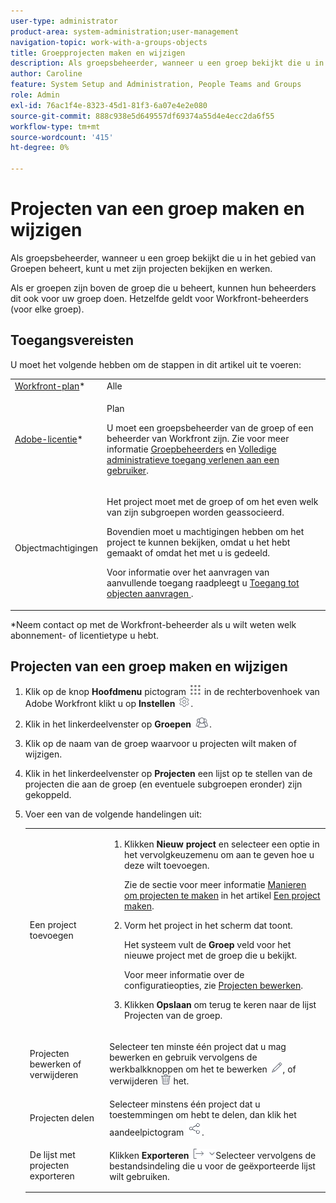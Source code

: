 ```yaml
---
user-type: administrator
product-area: system-administration;user-management
navigation-topic: work-with-a-groups-objects
title: Groepprojecten maken en wijzigen
description: Als groepsbeheerder, wanneer u een groep bekijkt die u in het gebied van Groepen beheert, kunt u met zijn projecten bekijken en werken.
author: Caroline
feature: System Setup and Administration, People Teams and Groups
role: Admin
exl-id: 76ac1f4e-8323-45d1-81f3-6a07e4e2e080
source-git-commit: 888c938e5d649557df69374a55d4e4ecc2da6f55
workflow-type: tm+mt
source-wordcount: '415'
ht-degree: 0%

---
```


# Projecten van een groep maken en wijzigen

Als groepsbeheerder, wanneer u een groep bekijkt die u in het gebied van Groepen beheert, kunt u met zijn projecten bekijken en werken.

Als er groepen zijn boven de groep die u beheert, kunnen hun beheerders dit ook voor uw groep doen. Hetzelfde geldt voor Workfront-beheerders (voor elke groep).

## Toegangsvereisten

U moet het volgende hebben om de stappen in dit artikel uit te voeren:

<table style="table-layout:auto"> 
 <col> 
 <col> 
 <tbody> 
  <tr> 
   <td role="rowheader"><a href="https://www.workfront.com/plans" target="_blank">Workfront-plan</a>*</td> 
   <td>Alle</td> 
  </tr> 
  <tr> 
   <td role="rowheader"><a href="../../add-users/access-levels-and-object-permissions/wf-licenses.md">Adobe-licentie</a>*</td> 
   <td> <p>Plan </p> <p>U moet een groepsbeheerder van de groep of een beheerder van Workfront zijn. Zie voor meer informatie <a href="../../../administration-and-setup/manage-groups/group-roles/group-administrators.md" class="MCXref xref">Groepbeheerders</a> en <a href="../../../administration-and-setup/add-users/configure-and-grant-access/grant-a-user-full-administrative-access.md" class="MCXref xref">Volledige administratieve toegang verlenen aan een gebruiker</a>.</p> </td> 
  </tr> 
  <tr> 
   <td role="rowheader">Objectmachtigingen</td> 
   <td> <p>Het project moet met de groep of om het even welk van zijn subgroepen worden geassocieerd.</p> <p>Bovendien moet u machtigingen hebben om het project te kunnen bekijken, omdat u het hebt gemaakt of omdat het met u is gedeeld.</p> <p>Voor informatie over het aanvragen van aanvullende toegang raadpleegt u <a href="../../../workfront-basics/grant-and-request-access-to-objects/request-access.md" class="MCXref xref">Toegang tot objecten aanvragen </a>.</p> </td> 
  </tr> 
 </tbody> 
</table>

&#42;Neem contact op met de Workfront-beheerder als u wilt weten welk abonnement- of licentietype u hebt.

## Projecten van een groep maken en wijzigen

1. Klik op de knop **Hoofdmenu** pictogram ![](assets/main-menu-icon.png) in de rechterbovenhoek van Adobe Workfront klikt u op **Instellen** ![](assets/gear-icon-settings.png).

1. Klik in het linkerdeelvenster op **Groepen** ![](assets/groups-icon.png).

1. Klik op de naam van de groep waarvoor u projecten wilt maken of wijzigen.
1. Klik in het linkerdeelvenster op **Projecten** een lijst op te stellen van de projecten die aan de groep (en eventuele subgroepen eronder) zijn gekoppeld.
1. Voer een van de volgende handelingen uit:

   <table style="table-layout:auto"> 
    <col> 
    <col> 
    <tbody> 
     <tr> 
      <td role="rowheader">Een project toevoegen</td> 
      <td> 
       <ol> 
        <li value="1"> <p>Klikken <strong>Nieuw project</strong> en selecteer een optie in het vervolgkeuzemenu om aan te geven hoe u deze wilt toevoegen.</p> <p>Zie de sectie voor meer informatie <a href="../../../manage-work/projects/create-projects/create-project.md#ways-to-create-projects" class="MCXref xref">Manieren om projecten te maken</a> in het artikel <a href="../../../manage-work/projects/create-projects/create-project.md" class="MCXref xref">Een project maken</a>.</p> </li> 
        <li value="2"> <p>Vorm het project in het scherm dat toont. </p> <p>Het systeem vult de <strong>Groep</strong> veld voor het nieuwe project met de groep die u bekijkt.</p> <p>Voor meer informatie over de configuratieopties, zie <a href="../../../manage-work/projects/manage-projects/edit-projects.md" class="MCXref xref">Projecten bewerken</a>.</p> </li> 
        <li value="3"> <p>Klikken <strong>Opslaan</strong> om terug te keren naar de lijst Projecten van de groep.</p> </li> 
       </ol> </td> 
     </tr> 
     <tr> 
      <td role="rowheader"> <p>Projecten bewerken of verwijderen</p> </td> 
      <td> <p>Selecteer ten minste één project dat u mag bewerken en gebruik vervolgens de werkbalkknoppen om het te bewerken <img src="assets/edit-icon.png">, of verwijderen <img src="assets/delete.png"> het.</p> </td> 
     </tr> 
     <tr> 
      <td role="rowheader">Projecten delen</td> 
      <td>Selecteer minstens één project dat u toestemmingen om hebt te delen, dan klik het aandeelpictogram <img src="assets/share-icon.png">.</td> 
     </tr> 
     <tr> 
      <td role="rowheader"> <p>De lijst met projecten exporteren</p> </td> 
      <td>Klikken <strong>Exporteren</strong> <img src="assets/export.png">Selecteer vervolgens de bestandsindeling die u voor de geëxporteerde lijst wilt gebruiken.</td> 
     </tr> 
    </tbody> 
   </table>
